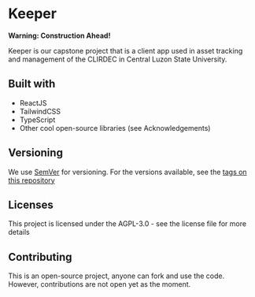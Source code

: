 # Keeper

**Warning: Construction Ahead!**

Keeper is our capstone project that is a client app used in asset tracking and management of the CLIRDEC in Central Luzon State University.

## Built with

* ReactJS
* TailwindCSS
* TypeScript
* Other cool open-source libraries (see Acknowledgements)

## Versioning

We use [SemVer](http://www.semver.org) for versioning. For the versions available, see the [tags on this repository](https://github.com/icabetong/keeper-android/tags)

## Licenses

This project is licensed under the AGPL-3.0 - see the license file for more details

## Contributing

This is an open-source project, anyone can fork and use the code. However, contributions are not open yet as the moment.